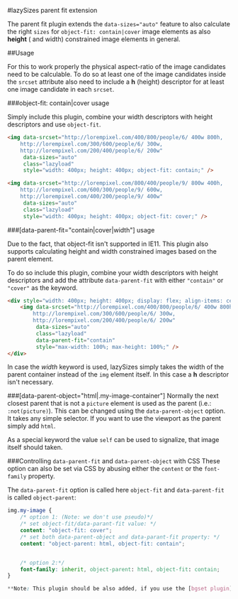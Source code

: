 #lazySizes parent fit extension

The parent fit plugin extends the ``data-sizes="auto"`` feature to also calculate the right ``sizes`` for ``object-fit: contain|cover`` image elements as also **height** ( and width) constrained image elements in general.

##Usage

For this to work properly the physical aspect-ratio of the image candidates need to be calculable. To do so at least one of the image candidates inside the ``srcset`` attribute also need to include a **h** (height) descriptor for at least one image candidate in each `srcset`.

###object-fit: contain|cover usage

Simply include this plugin, combine your width descriptors with height descriptors and use ``object-fit``.

```html
<img data-srcset="http://lorempixel.com/400/800/people/6/ 400w 800h,
	http://lorempixel.com/300/600/people/6/ 300w,
	http://lorempixel.com/200/400/people/6/ 200w"
	 data-sizes="auto"
	 class="lazyload"
	 style="width: 400px; height: 400px; object-fit: contain;" />

<img data-srcset="http://lorempixel.com/800/400/people/9/ 800w 400h,
	http://lorempixel.com/600/300/people/9/ 600w,
	http://lorempixel.com/400/200/people/9/ 400w"
	 data-sizes="auto"
	 class="lazyload"
	 style="width: 400px; height: 400px; object-fit: cover;" />
```

###[data-parent-fit="contain|cover|width"] usage

Due to the fact, that object-fit isn't supported in IE11. This plugin also supports calculating height and width constrained images based on the parent element.

To do so include this plugin, combine your width descriptors with height descriptors and add the attribute ``data-parent-fit`` with either ``"contain"`` or ``"cover"`` as the keyword.

```html
<div style="width: 400px; height: 400px; display: flex; align-items: center; justify-content: center;">
	<img data-srcset="http://lorempixel.com/400/800/people/6/ 400w 800h,
		http://lorempixel.com/300/600/people/6/ 300w,
		http://lorempixel.com/200/400/people/6/ 200w"
		 data-sizes="auto"
		 class="lazyload"
		 data-parent-fit="contain"
		 style="max-width: 100%; max-height: 100%;" />
</div>
```

In case the *width* keyword is used, lazySizes simply takes the width of the parent container instead of the ``img`` element itself. In this case a **h** descriptor isn't necessary.

###[data-parent-object="html|.my-image-container"]
Normally the next closest parent that is not a `picture` element is used as the parent (i.e.: `:not(picture)`). This can be changed using the `data-parent-object` option. It takes any simple selector. If you want to use the viewport as the parent simply add `html`.

As a special keyword the value `self` can be used to signalize, that image itself should taken.

###Controlling `data-parent-fit` and `data-parent-object` with CSS
These option can also be set via CSS by abusing either the `content` or the `font-family` property.

The `data-parent-fit` option is called here `object-fit` and `data-parent-fit` is called `object-parent`:

```css
img.my-image {
	/* option 1: (Note: we don't use pseudo)*/
	/* set object-fit/data-parant-fit value: */
	content: "object-fit: cover";
	/* set both data-parent-object and data-parant-fit property: */
	content: "object-parent: html, object-fit: contain";


	/* option 2:*/
	font-family: inherit, object-parent: html, object-fit: contain;
}

**Note: This plugin should be also added, if you use the [bgset plugin](../bgset/) in combination with ``data-sizes="auto"`` and ``background-size: cover|contain``.**
